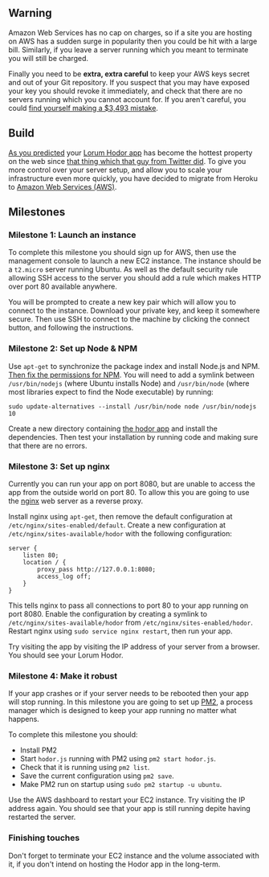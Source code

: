 ## Warning

Amazon Web Services has no cap on charges, so if a site you are hosting on AWS has a sudden surge in popularity then you could be hit with a large bill.  Similarly, if you leave a server running which you meant to terminate you will still be charged.

Finally you need to be **extra, extra careful** to keep your AWS keys secret and out of your Git repository.  If you suspect that you may have exposed your key you should revoke it immediately, and check that there are no servers running which you cannot account for.  If you aren't careful, you could [find yourself making a $3,493 mistake](http://vertis.io/2013/12/16/unauthorised-litecoin-mining.html).

## Build

[As you predicted](https://projects.thinkful.com/deployment-on-heroku-153/) your [Lorum Hodor app](https://gist.github.com/oampo/63f9f4d7f066d67a8d67) has become the hottest property on the web since [that thing which that guy from Twitter did](https://vine.co/).  To give you more control over your server setup, and allow you to scale your infrastructure even more quickly, you have decided to migrate from Heroku to [Amazon Web Services (AWS)](https://aws.amazon.com/).

## Milestones

### Milestone 1: Launch an instance

To complete this milestone you should sign up for AWS, then use the management console to launch a new EC2 instance.  The instance should be a `t2.micro` server running Ubuntu.  As well as the default security rule allowing SSH access to the server you should add a rule which makes HTTP over port 80 available anywhere.

You will be prompted to create a new key pair which will allow you to connect to the instance.  Download your private key, and keep it somewhere secure.  Then use SSH to connect to the machine by clicking the connect button, and following the instructions.

### Milestone 2: Set up Node & NPM

Use `apt-get` to synchronize the package index and install Node.js and NPM.  [Then fix the permissions for NPM](https://docs.npmjs.com/getting-started/fixing-npm-permissions).  You will need to add a symlink between `/usr/bin/nodejs` (where Ubuntu installs Node) and `/usr/bin/node` (where most libraries expect to find the Node executable) by running:

```
sudo update-alternatives --install /usr/bin/node node /usr/bin/nodejs 10
```

Create a new directory containing [the hodor app](https://gist.github.com/oampo/63f9f4d7f066d67a8d67) and install the dependencies.  Then test your installation by running code and making sure that there are no errors.

### Milestone 3: Set up nginx

Currently you can run your app on port 8080, but are unable to access the app from the outside world on port 80.  To allow this you are going to use the [nginx](http://nginx.org/) web server as a reverse proxy.

Install nginx using `apt-get`, then remove the default configuration at `/etc/nginx/sites-enabled/default`.  Create a new configuration at `/etc/nginx/sites-available/hodor` with the following configuration:

```
server {
    listen 80;
    location / {
        proxy_pass http://127.0.0.1:8080;
        access_log off;
    }
}
```

This tells nginx to pass all connections to port 80 to your app running on port 8080.  Enable the configuration by creating a symlink to `/etc/nginx/sites-available/hodor` from `/etc/nginx/sites-enabled/hodor`.  Restart nginx using `sudo service nginx restart`, then run your app.

Try visiting the app by visiting the IP address of your server from a browser.  You should see your Lorum Hodor.

### Milestone 4: Make it robust

If your app crashes or if your server needs to be rebooted then your app will stop running.  In this milestone you are going to set up [PM2](https://github.com/Unitech/pm2), a process manager which is designed to keep your app running no matter what happens.

To complete this milestone you should:

* Install PM2
* Start `hodor.js` running with PM2 using `pm2 start hodor.js`.
* Check that it is running using `pm2 list`.
* Save the current configuration using `pm2 save`.
* Make PM2 run on startup using `sudo pm2 startup -u ubuntu`.

Use the AWS dashboard to restart your EC2 instance.  Try visiting the IP address again.  You should see that your app is still running depite having restarted the server.

### Finishing touches

Don't forget to terminate your EC2 instance and the volume associated with it, if you don't intend on hosting the Hodor app in the long-term.
